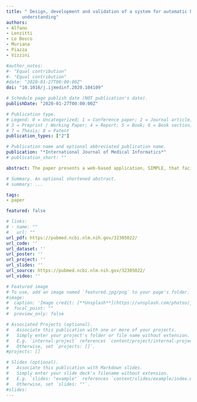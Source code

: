 ```yaml
---
title: " Design, development and validation of a system for automatic help to medical text 
      understanding"
authors:
- Alfano
- Lenzitti
- Lo Bosco
- Muriana
- Piazza
- Vizzini

#author_notes:
#- "Equal contribution"
#- "Equal contribution"
#date: "2020-01-27T00:00:00Z"
doi: "10.1016/j.ijmedinf.2020.104109"

# Schedule page publish date (NOT publication's date).
publishDate: "2020-01-27T00:00:00Z"

# Publication type.
# Legend: 0 = Uncategorized; 1 = Conference paper; 2 = Journal article;
# 3 = Preprint / Working Paper; 4 = Report; 5 = Book; 6 = Book section;
# 7 = Thesis; 8 = Patent
publication_types: ["2"]

# Publication name and optional abbreviated publication name.
publication: "*International Journal of Medical Informatics*"
# publication_short: ""

abstract: The paper presents a web-based application, SIMPLE, that facilitates medical text comprehension by identifying the health-related terms of a medical text and providing the corresponding consumer terms and explanations. The comprehension of a medical text is often a difficult task for laypeople because it requires semantic abilities that can differ from a person to another, depending on his or her health-literacy level. Some systems have been developed for facilitating the comprehension of medical texts through text simplification, either syntactical or lexical. The ones dealing with lexical simplification usually replace the original text and do not provide additional information.  We have developed the SIMPLE application that is able to automatically 1) identify medical terms in a medical text by using medical vocabularies 2) translate the medical terms into consumer terms through medical-consumer thesauri 3) provide term explanations by using health-consumer dictionaries. SIMPLE can be used as a standalone web application or can it be embedded into common health platforms for real time identification and explanation of medical terms. At present, it works with English and Italian texts but it can be easily extended to other languages. We have run subjective tests with both medical experts and non-experts as well as objective tests to verify the effectiveness of SIMPLE and its simplicity of use. Non-experts found SIMPLE easy to use and responsive. The big majority of respondents confirmed they were helped by SIMPLE in understanding medical texts and declared their willingness to continue using SIMPLE and to recommend it to other people. The subjective tests, conducted with medical experts on a set of Italian radiology reports, showed an agreement between SIMPLE and the experts, on the highlighted medical terms, that ranges between 74.05 % and 81.16 % as well as an agreement of around 60 % on the consumer term translation. The objective tests showed that the consumer terms, provided by SIMPLE, are, on average, eighteen times more familiar than the relative medical terms so proving, once more, the effectiveness of SIMPLE in simplifying the medical terms. The performed tests demonstrate the effectiveness of SIMPLE, its simplicity of use and the willingness of people in continuing with its use. SIMPLE provides, with a good agreement level, the same information that medical experts would provide. Finally, the consumer terms are 'objectively' more familiar than the related technical terms and as a consequence, much easier to understand.

# Summary. An optional shortened abstract.
# summary: ...

tags:
- paper

featured: false

# links:
# - name: ""
#   url: ""
url_pdf: https://pubmed.ncbi.nlm.nih.gov/32305022/
url_code: ''
url_dataset: ''
url_poster: ''
url_project: ''
url_slides: ''
url_source: https://pubmed.ncbi.nlm.nih.gov/32305022/
url_video: ''

# Featured image
# To use, add an image named `featured.jpg/png` to your page's folder. 
#image:
#  caption: 'Image credit: [**Unsplash**](https://unsplash.com/photos/jdD8gXaTZsc)'
#  focal_point: ""
#  preview_only: false

# Associated Projects (optional).
#   Associate this publication with one or more of your projects.
#   Simply enter your project's folder or file name without extension.
#   E.g. `internal-project` references `content/project/internal-project/index.md`.
#   Otherwise, set `projects: []`.
#projects: []

# Slides (optional).
#   Associate this publication with Markdown slides.
#   Simply enter your slide deck's filename without extension.
#   E.g. `slides: "example"` references `content/slides/example/index.md`.
#   Otherwise, set `slides: ""`.
#slides:
---
```

